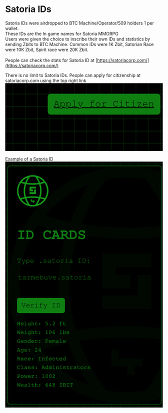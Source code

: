 # Satoria IDs

Satoria IDs were airdropped to BTC Machine/Operator/509 holders 1 per wallet.\
These IDs are the In game names for Satoria MMORPG\
Users were given the choice to inscribe their own IDs and statistics by sending Zbits to BTC Machine. Common IDs were 1K Zbit, Satorian Race were 10K Zbit, Spirit race were 20K Zbit.\
\
People can check the stats for Satoria ID at [https://satoriacorp.com/](https://satoriacorp.com/)

There is no limit to Satoria IDs. People can apply for citizenship at satoriacorp.com using the top right link\
![](<../.gitbook/assets/image (17).png>)

Example of a Satoria ID\
![](<../.gitbook/assets/image (10).png>)
